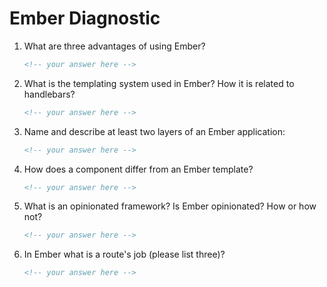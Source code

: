 # Ember Diagnostic

1. What are three advantages of using Ember?

    ```md
    <!-- your answer here -->
    ```

1. What is the templating system used in Ember? How it is related to
   handlebars?

    ```md
    <!-- your answer here -->
    ```

1. Name and describe at least two layers of an Ember application:

    ```md
    <!-- your answer here -->
    ```

1. How does a component differ from an Ember template?

    ```md
    <!-- your answer here -->
    ```

1. What is an opinionated framework? Is Ember opinionated? How or how not?

    ```md
    <!-- your answer here -->
    ```

1. In Ember what is a route's job (please list three)?

    ```md
    <!-- your answer here -->
    ```

